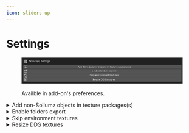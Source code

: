 ```yaml
---
icon: sliders-up
---
```


# Settings

<figure><img src="../../../../../../.gitbook/assets/image (28).png" alt=""><figcaption><p>Availble in add-on's preferences.</p></figcaption></figure>

<details>

<summary>Add non-Sollumz objects in texture packages(s)</summary>

If enabled, any kind of mesh can be added into a new texture package or an existing one.

</details>

<details>

<summary>Enable folders export</summary>

If enabled, there'll be an `Export Folder(s)` option along with the `Export YTD(s)` one.

</details>

<details>

<summary>Skip environment textures</summary>

If enabled, during texture packages export environment textures used by GTA V will be excluded.

**List of environment textures**

```
env_bark
env_cloth
env_crusty
env_noise_concrete
env_noise_heavy
env_smooth_concrete2
env_stucco
env_woodgrain
env_woodgrain_2
```

</details>

<details>

<summary>Resize DDS textures</summary>

If enabled, resize tools will affect DDS images being used texture package during the resizing process.

</details>
